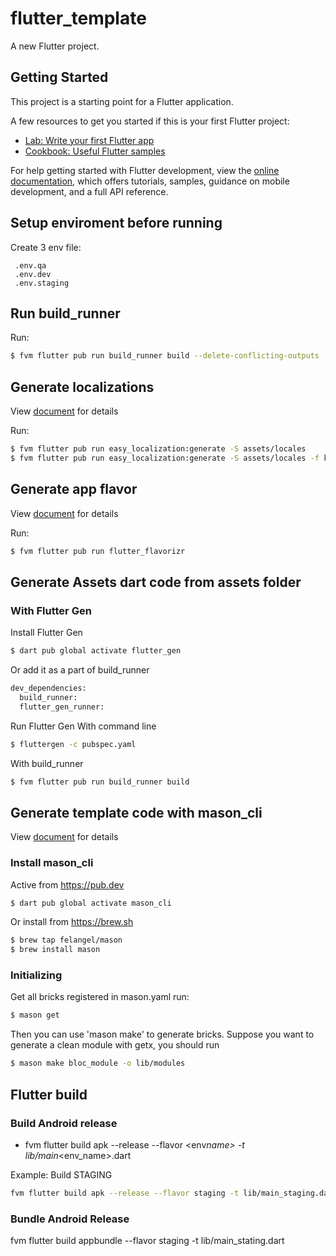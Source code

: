 # flutter_template

A new Flutter project.

## Getting Started

This project is a starting point for a Flutter application.

A few resources to get you started if this is your first Flutter project:

- [Lab: Write your first Flutter app](https://docs.flutter.dev/get-started/codelab)
- [Cookbook: Useful Flutter samples](https://docs.flutter.dev/cookbook)

For help getting started with Flutter development, view the
[online documentation](https://docs.flutter.dev/), which offers tutorials,
samples, guidance on mobile development, and a full API reference.

## Setup enviroment before running

 Create 3 env file: 
```
 .env.qa
 .env.dev
 .env.staging
```

## Run build_runner

Run:

```bash
$ fvm flutter pub run build_runner build --delete-conflicting-outputs
```

## Generate localizations

View [document](https://pub.dev/packages/easy_localization) for details

Run:

```bash
$ fvm flutter pub run easy_localization:generate -S assets/locales
$ fvm flutter pub run easy_localization:generate -S assets/locales -f keys -o locale_keys.g.dart
```

## Generate app flavor

View [document](https://pub.dev/packages/flutter_flavorizr) for details

Run:

```bash
$ fvm flutter pub run flutter_flavorizr
```

## Generate Assets dart code from assets folder

### With Flutter Gen

Install Flutter Gen

```bash
$ dart pub global activate flutter_gen
```

Or add it as a part of build_runner

```bash
dev_dependencies:
  build_runner:
  flutter_gen_runner:
```

Run Flutter Gen
With command line

```bash
$ fluttergen -c pubspec.yaml
```

With build_runner

```bash
$ fvm flutter pub run build_runner build
```

## Generate template code with mason_cli

View [document](https://github.com/felangel/mason/tree/master/packages/mason_cli#readme) for details

### Install mason_cli

Active from https://pub.dev

```bash
$ dart pub global activate mason_cli
```

Or install from https://brew.sh

```bash
$ brew tap felangel/mason
$ brew install mason
```

### Initializing

Get all bricks registered in mason.yaml run:

```bash
$ mason get
```

Then you can use 'mason make' to generate bricks.
Suppose you want to generate a clean module with getx, you should run

```bash
$ mason make bloc_module -o lib/modules
```

## Flutter build

### Build Android release

- fvm flutter build apk --release --flavor <env*name> -t lib/main*<env_name>.dart

Example: Build STAGING

```bash
fvm flutter build apk --release --flavor staging -t lib/main_staging.dart
```

### Bundle Android Release

fvm flutter build appbundle --flavor staging -t lib/main_stating.dart
